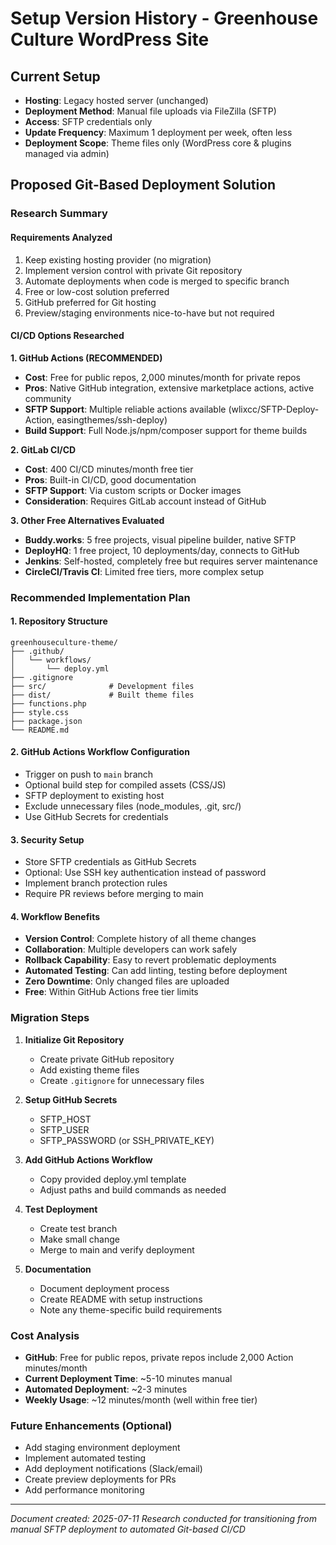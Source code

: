 # Setup Version History - Greenhouse Culture WordPress Site

## Current Setup
- **Hosting**: Legacy hosted server (unchanged)
- **Deployment Method**: Manual file uploads via FileZilla (SFTP)
- **Access**: SFTP credentials only
- **Update Frequency**: Maximum 1 deployment per week, often less
- **Deployment Scope**: Theme files only (WordPress core & plugins managed via admin)

## Proposed Git-Based Deployment Solution

### Research Summary

#### Requirements Analyzed
1. Keep existing hosting provider (no migration)
2. Implement version control with private Git repository
3. Automate deployments when code is merged to specific branch
4. Free or low-cost solution preferred
5. GitHub preferred for Git hosting
6. Preview/staging environments nice-to-have but not required

#### CI/CD Options Researched

**1. GitHub Actions (RECOMMENDED)**
- **Cost**: Free for public repos, 2,000 minutes/month for private repos
- **Pros**: Native GitHub integration, extensive marketplace actions, active community
- **SFTP Support**: Multiple reliable actions available (wlixcc/SFTP-Deploy-Action, easingthemes/ssh-deploy)
- **Build Support**: Full Node.js/npm/composer support for theme builds

**2. GitLab CI/CD**
- **Cost**: 400 CI/CD minutes/month free tier
- **Pros**: Built-in CI/CD, good documentation
- **SFTP Support**: Via custom scripts or Docker images
- **Consideration**: Requires GitLab account instead of GitHub

**3. Other Free Alternatives Evaluated**
- **Buddy.works**: 5 free projects, visual pipeline builder, native SFTP
- **DeployHQ**: 1 free project, 10 deployments/day, connects to GitHub
- **Jenkins**: Self-hosted, completely free but requires server maintenance
- **CircleCI/Travis CI**: Limited free tiers, more complex setup

### Recommended Implementation Plan

#### 1. Repository Structure
```
greenhouseculture-theme/
├── .github/
│   └── workflows/
│       └── deploy.yml
├── .gitignore
├── src/              # Development files
├── dist/             # Built theme files
├── functions.php
├── style.css
├── package.json
└── README.md
```

#### 2. GitHub Actions Workflow Configuration
- Trigger on push to `main` branch
- Optional build step for compiled assets (CSS/JS)
- SFTP deployment to existing host
- Exclude unnecessary files (node_modules, .git, src/)
- Use GitHub Secrets for credentials

#### 3. Security Setup
- Store SFTP credentials as GitHub Secrets
- Optional: Use SSH key authentication instead of password
- Implement branch protection rules
- Require PR reviews before merging to main

#### 4. Workflow Benefits
- **Version Control**: Complete history of all theme changes
- **Collaboration**: Multiple developers can work safely
- **Rollback Capability**: Easy to revert problematic deployments
- **Automated Testing**: Can add linting, testing before deployment
- **Zero Downtime**: Only changed files are uploaded
- **Free**: Within GitHub Actions free tier limits

### Migration Steps

1. **Initialize Git Repository**
   - Create private GitHub repository
   - Add existing theme files
   - Create `.gitignore` for unnecessary files

2. **Setup GitHub Secrets**
   - SFTP_HOST
   - SFTP_USER
   - SFTP_PASSWORD (or SSH_PRIVATE_KEY)

3. **Add GitHub Actions Workflow**
   - Copy provided deploy.yml template
   - Adjust paths and build commands as needed

4. **Test Deployment**
   - Create test branch
   - Make small change
   - Merge to main and verify deployment

5. **Documentation**
   - Document deployment process
   - Create README with setup instructions
   - Note any theme-specific build requirements

### Cost Analysis
- **GitHub**: Free for public repos, private repos include 2,000 Action minutes/month
- **Current Deployment Time**: ~5-10 minutes manual
- **Automated Deployment**: ~2-3 minutes
- **Weekly Usage**: ~12 minutes/month (well within free tier)

### Future Enhancements (Optional)
- Add staging environment deployment
- Implement automated testing
- Add deployment notifications (Slack/email)
- Create preview deployments for PRs
- Add performance monitoring

---
*Document created: 2025-07-11*
*Research conducted for transitioning from manual SFTP deployment to automated Git-based CI/CD*